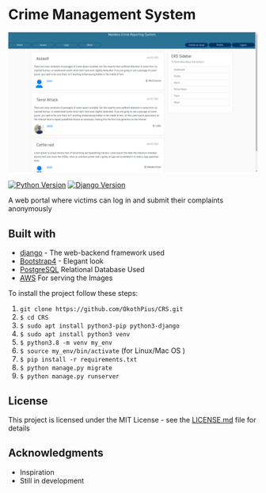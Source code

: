 # Crime Management System
![display_img](images/crime.png)

[![Python Version](https://img.shields.io/badge/python-3.8.5-brightgreen.svg)](https://python.org)
[![Django Version](https://img.shields.io/badge/django-3.2.5-brightgreen.svg)](https://djangoproject.com)

A web portal where victims can log in and submit their complaints anonymously

## Built with
* [django](https://www.djangoproject.com/download/) - The web-backend framework used
* [Bootstrap4](https://pypi.org/project/django-bootstrap4/) - Elegant look
* [PostgreSQL](https://www.postgresql.org/docs/) Relational Database Used
* [AWS](https://aws.amazon.com/) For serving the Images

To install the project follow these steps:

1. `git clone https://github.com/OkothPius/CRS.git`
1. `$ cd CRS`
1. `$ sudo apt install python3-pip python3-django`
1. `$ sudo apt install python3 venv`
1. `$ python3.8 -m venv my_env`
1. `$ source my_env/bin/activate` (for Linux/Mac OS )
1. `$ pip install -r requirements.txt`
1. `$ python manage.py migrate`
1. `$ python manage.py runserver`

## License

This project is licensed under the MIT License - see the [LICENSE.md](LICENSE.md) file for details

## Acknowledgments
* Inspiration
* Still in development
